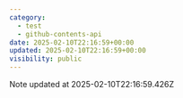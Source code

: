 ```yaml
---
category:
  - test
  - github-contents-api
date: 2025-02-10T22:16:59+00:00
updated: 2025-02-10T22:16:59+00:00
visibility: public
---
```


Note updated at 2025-02-10T22:16:59.426Z
